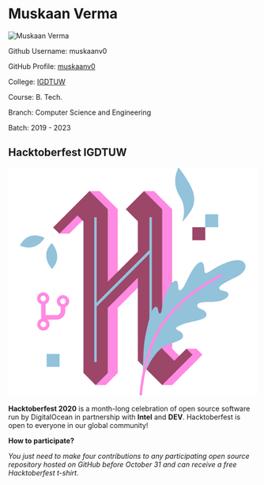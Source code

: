 # Muskaan Verma

![Muskaan Verma](https://avatars3.githubusercontent.com/u/62637855?s=460&u=2e9981574124f1855196b2bec24c93a9e57e02ff&v=4)

Github Username: muskaanv0

GitHub Profile: [muskaanv0](https://github.com/muskaanv0)

College: [IGDTUW](https://www.igdtuw.ac.in/)

Course: B. Tech.

Branch: Computer Science and Engineering

Batch: 2019 - 2023


## Hacktoberfest IGDTUW

![Icon](../images/Icon.png)

**Hacktoberfest 2020** is a month-long celebration of open source software run by DigitalOcean in partnership with **Intel** and **DEV**. Hacktoberfest is open to everyone in our global community!

**How to participate?**

_You just need to make four contributions to any participating open source repository hosted on GitHub before October 31 and can receive a free Hacktoberfest t-shirt_.


